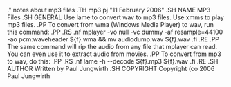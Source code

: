 .\" notes about mp3 files
.TH mp3 pj "11 February 2006"
.SH NAME
MP3 Files
.SH GENERAL
Use lame to convert wav to mp3 files. Use xmms to play mp3 files.
.PP
To convert from wma (Windows Media Player) to wav, run this command:
.PP
.RS
.nf
mplayer -vo null -vc dummy -af resample=44100 -ao pcm:waveheader ${f}.wma && mv audiodump.wav ${f}.wav
.fi
.RE
.PP
The same command will rip the audio from any file that mplayer can read. You can even use it to extract audio from movies.
.PP
To convert from mp3 to wav, do this:
.PP
.RS
.nf
lame -h --decode ${f}.mp3 ${f}.wav
.fi
.RE
.SH AUTHOR
Written by Paul Jungwirth
.SH COPYRIGHT
Copyright \(co 2006 Paul Jungwirth
